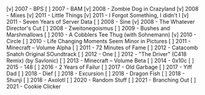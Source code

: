 [v] 2007 - BPS
[ ] 2007 - BAM
[v] 2008 - Zombie Dog in Crazyland
[v] 2008 - Mixes
[v] 2011 - Little Things
[v] 2011 - I Forgot Something, I didn't I
[v] 2011 - Seven Years of Server Data
[ ] 2008 - Sine
[v] 2008 - The Whatever Director's Cut
[ ] 2008 - Zweitonegoismus
[ ] 2009 - Bushes and Marshmallows
[ ] 2010 - A Cobblers Tee Thug (with Sohnemann)
[v] 2010 - Circle
[ ] 2010 - Life Changing Moments Seem Minor in Pictures
[ ] 2011 - Minecraft – Volume Alpha
[ ] 2011 - 72 Minutes of Fame
[ ] 2012 - Catacomb Snatch Original SOundtrack
[ ] 2012 - One
[ ] 2012 - "The Driver" (C418 Remix) (by Savlonic)
[ ] 2013 - Minecraft – Volume Beta
[ ] 2014 - 0x10c
[ ] 2015 - 148
[ ] 2016 - 2 Years of Failur
[ ] 2017 - Old Garbage
[ ] 2017 - Yiff Dad
[ ] 2018 - Dief
[ ] 2018 - Excursion
[ ] 2018 - Dragon Fish
[ ] 2018 - Shunji
[ ] 2018 - Axolotl
[ ] 2020 - Random Stuff
[ ] 2021 - Branching Out
[ ] 2021 - Cookie Clicker
